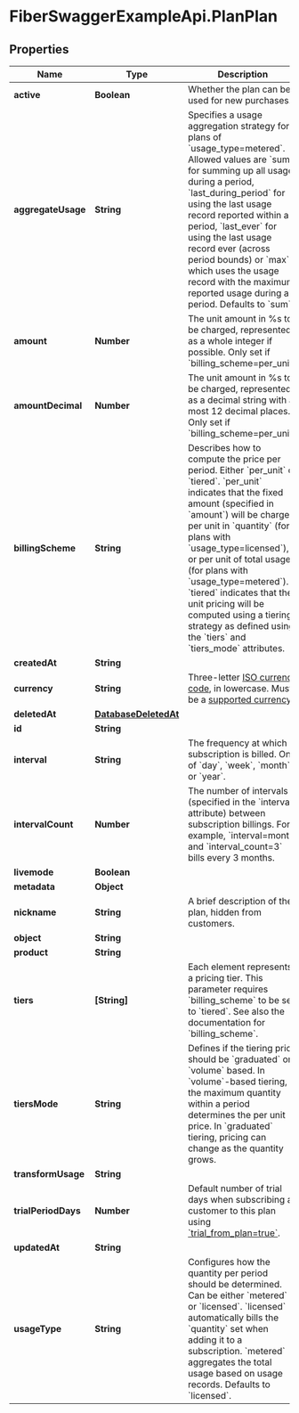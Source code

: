 # FiberSwaggerExampleApi.PlanPlan

## Properties

Name | Type | Description | Notes
------------ | ------------- | ------------- | -------------
**active** | **Boolean** | Whether the plan can be used for new purchases. | [optional] 
**aggregateUsage** | **String** | Specifies a usage aggregation strategy for plans of &#x60;usage_type&#x3D;metered&#x60;. Allowed values are &#x60;sum&#x60; for summing up all usage during a period, &#x60;last_during_period&#x60; for using the last usage record reported within a period, &#x60;last_ever&#x60; for using the last usage record ever (across period bounds) or &#x60;max&#x60; which uses the usage record with the maximum reported usage during a period. Defaults to &#x60;sum&#x60;. | [optional] 
**amount** | **Number** | The unit amount in %s to be charged, represented as a whole integer if possible. Only set if &#x60;billing_scheme&#x3D;per_unit&#x60;. | [optional] 
**amountDecimal** | **Number** | The unit amount in %s to be charged, represented as a decimal string with at most 12 decimal places. Only set if &#x60;billing_scheme&#x3D;per_unit&#x60;. | [optional] 
**billingScheme** | **String** | Describes how to compute the price per period. Either &#x60;per_unit&#x60; or &#x60;tiered&#x60;. &#x60;per_unit&#x60; indicates that the fixed amount (specified in &#x60;amount&#x60;) will be charged per unit in &#x60;quantity&#x60; (for plans with &#x60;usage_type&#x3D;licensed&#x60;), or per unit of total usage (for plans with &#x60;usage_type&#x3D;metered&#x60;). &#x60;tiered&#x60; indicates that the unit pricing will be computed using a tiering strategy as defined using the &#x60;tiers&#x60; and &#x60;tiers_mode&#x60; attributes. | [optional] 
**createdAt** | **String** |  | [optional] 
**currency** | **String** | Three-letter [ISO currency code](https://www.iso.org/iso-4217-currency-codes.html), in lowercase. Must be a [supported currency](https://stripe.com/docs/currencies). | [optional] 
**deletedAt** | [**DatabaseDeletedAt**](DatabaseDeletedAt.md) |  | [optional] 
**id** | **String** |  | [optional] 
**interval** | **String** | The frequency at which a subscription is billed. One of &#x60;day&#x60;, &#x60;week&#x60;, &#x60;month&#x60; or &#x60;year&#x60;. | [optional] 
**intervalCount** | **Number** | The number of intervals (specified in the &#x60;interval&#x60; attribute) between subscription billings. For example, &#x60;interval&#x3D;month&#x60; and &#x60;interval_count&#x3D;3&#x60; bills every 3 months. | [optional] 
**livemode** | **Boolean** |  | [optional] 
**metadata** | **Object** |  | [optional] 
**nickname** | **String** | A brief description of the plan, hidden from customers. | [optional] 
**object** | **String** |  | [optional] 
**product** | **String** |  | [optional] 
**tiers** | **[String]** | Each element represents a pricing tier. This parameter requires &#x60;billing_scheme&#x60; to be set to &#x60;tiered&#x60;. See also the documentation for &#x60;billing_scheme&#x60;. | [optional] 
**tiersMode** | **String** | Defines if the tiering price should be &#x60;graduated&#x60; or &#x60;volume&#x60; based. In &#x60;volume&#x60;-based tiering, the maximum quantity within a period determines the per unit price. In &#x60;graduated&#x60; tiering, pricing can change as the quantity grows. | [optional] 
**transformUsage** | **String** |  | [optional] 
**trialPeriodDays** | **Number** | Default number of trial days when subscribing a customer to this plan using [&#x60;trial_from_plan&#x3D;true&#x60;](https://stripe.com/docs/api#create_subscription-trial_from_plan). | [optional] 
**updatedAt** | **String** |  | [optional] 
**usageType** | **String** | Configures how the quantity per period should be determined. Can be either &#x60;metered&#x60; or &#x60;licensed&#x60;. &#x60;licensed&#x60; automatically bills the &#x60;quantity&#x60; set when adding it to a subscription. &#x60;metered&#x60; aggregates the total usage based on usage records. Defaults to &#x60;licensed&#x60;. | [optional] 


